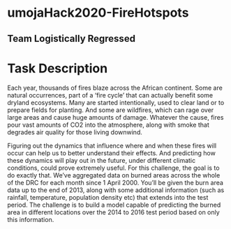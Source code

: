 # umojaHack2020-FireHotspots
## Team Logistically Regressed

# Task Description
Each year, thousands of fires blaze across the African continent. Some are natural occurrences, part of a ‘fire cycle’ that can actually benefit some dryland ecosystems. Many are started intentionally, used to clear land or to prepare fields for planting. And some are wildfires, which can rage over large areas and cause huge amounts of damage. Whatever the cause, fires pour vast amounts of CO2 into the atmosphere, along with smoke that degrades air quality for those living downwind.

Figuring out the dynamics that influence where and when these fires will occur can help us to better understand their effects. And predicting how these dynamics will play out in the future, under different climatic conditions, could prove extremely useful. For this challenge, the goal is to do exactly that. We’ve aggregated data on burned areas across the whole of the DRC for each month since 1 April 2000. You’ll be given the burn area data up to the end of 2013, along with some additional information (such as rainfall, temperature, population density etc) that extends into the test period. The challenge is to build a model capable of predicting the burned area in different locations over the 2014 to 2016 test period based on only this information.


